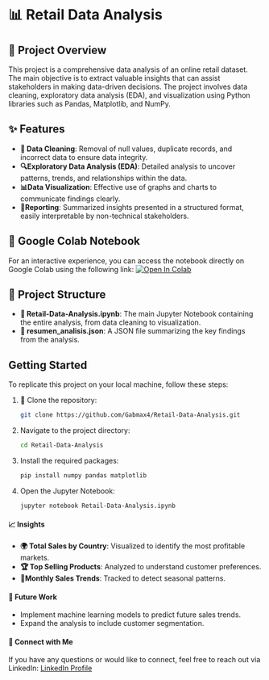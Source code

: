 # 📊 Retail Data Analysis

## 📝 Project Overview
This project is a comprehensive data analysis of an online retail dataset. The main objective is to extract valuable insights that can assist stakeholders in making data-driven decisions. The project involves data cleaning, exploratory data analysis (EDA), and visualization using Python libraries such as Pandas, Matplotlib, and NumPy.

## ✨ Features
- **🧹 Data Cleaning**: Removal of null values, duplicate records, and incorrect data to ensure data integrity.
- **🔍Exploratory Data Analysis (EDA)**: Detailed analysis to uncover patterns, trends, and relationships within the data.
- **📊Data Visualization**: Effective use of graphs and charts to communicate findings clearly.
- **📑Reporting**: Summarized insights presented in a structured format, easily interpretable by non-technical stakeholders.

## 📔 Google Colab Notebook
For an interactive experience, you can access the notebook directly on Google Colab using the following link:
[![Open In Colab](https://colab.research.google.com/assets/colab-badge.svg)]([https://colab.research.google.com/drive/1AukJXlW67UbIDwfu91Txu8e2c2b6pdgo?usp=sharing])

## 📁 Project Structure
- **📓 Retail-Data-Analysis.ipynb**: The main Jupyter Notebook containing the entire analysis, from data cleaning to visualization.
- **📄 resumen_analisis.json**: A JSON file summarizing the key findings from the analysis.

## Getting Started
To replicate this project on your local machine, follow these steps:

1. 🚀 Clone the repository:
   ```bash
   git clone https://github.com/Gabmax4/Retail-Data-Analysis.git

2. Navigate to the project directory:
    ```bash
    cd Retail-Data-Analysis
3. Install the required packages:
    ```bash
    pip install numpy pandas matplotlib
4. Open the Jupyter Notebook:
    ```bash
    jupyter notebook Retail-Data-Analysis.ipynb
    
#### 📈 Insights
- **🌍 Total Sales by Country**: Visualized to identify the most profitable markets.
- **🏆 Top Selling Products**: Analyzed to understand customer preferences.
- **📅Monthly Sales Trends**: Tracked to detect seasonal patterns.

#### 🔮 Future Work
- Implement machine learning models to predict future sales trends.
- Expand the analysis to include customer segmentation.

#### 🤝 Connect with Me
If you have any questions or would like to connect, feel free to reach out via LinkedIn:
[LinkedIn Profile](https://www.linkedin.com/in/gabriel-maxemin-ramirez-231004147/)